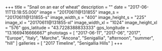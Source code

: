 +++
title = "Snail on an ear of wheat"
description = ""
date = "2017-06-11T13:18:55.000"
image = "20170611@131855"
image_s = "20170611@131855-s"
image_width_s = "400"
image_height_s = "225"
image_xl = "20170611@131855-xl"
image_width_xl = "1024"
image_height_xl = "576"
gps_latitude = "43.7228388833333"
gps_longitude = "13.1669416666667"
phototags = [ "2017-06-11", "2017-06", "2017", "Europe", "Italy", "Marche", "Ancona", "Senigallia", "afternoon", "summer", "hill" ]
galleries = [ "2017 Timeline", "Senigallia Hills" ]
+++
